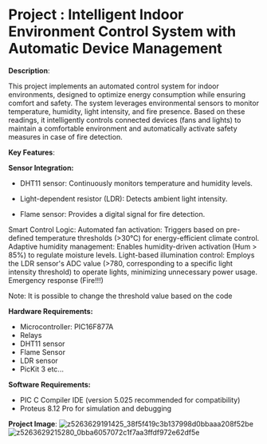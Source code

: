 
# Project : Intelligent Indoor Environment Control System with Automatic Device Management

**Description**:

This project implements an automated control system for indoor environments, designed to optimize energy consumption while ensuring comfort and safety. The system leverages environmental sensors to monitor temperature, humidity, light intensity, and fire presence. Based on these readings, it intelligently controls connected devices (fans and lights) to maintain a comfortable environment and automatically activate safety measures in case of fire detection.

 **Key Features**:

**Sensor Integration:**

   + DHT11 sensor: Continuously monitors temperature and humidity levels.
   
   + Light-dependent resistor (LDR): Detects ambient light intensity.
   
   + Flame sensor: Provides a digital signal for fire detection.

Smart Control Logic:
Automated fan activation: Triggers based on pre-defined temperature thresholds (>30°C) for energy-efficient climate control.
Adaptive humidity management: Enables humidity-driven activation (Hum > 85%) to regulate moisture levels.
Light-based illumination control: Employs the LDR sensor's ADC value (>780, corresponding to a specific light intensity threshold) to operate lights, minimizing unnecessary power usage.
Emergency response (Fire!!!) 

Note: It is possible to change the threshold value based on the code

**Hardware Requirements:**
+ Microcontroller: PIC16F877A
+ Relays
+ DHT11 sensor
+ Flame Sensor
+ LDR sensor
+ PicKit 3 
etc...

**Software Requirements:**

+ PIC C Compiler IDE (version 5.025 recommended for compatibility)
+ Proteus 8.12 Pro for simulation and debugging
  
**Project Image**:
![z5263629191425_38f5f419c3b137998d0bbaaa208f52be](https://github.com/pyahhnguyen/PIC16F877A-DHT11-LDR-Flame-sensor/assets/88957832/341e3812-1c4b-48fd-ba38-789c0d3dce84)
![z5263629215280_0bba6057072c1f7aa3ffdf972e62df5e](https://github.com/pyahhnguyen/PIC16F877A-DHT11-LDR-Flame-sensor/assets/88957832/d9884e76-a691-466f-bc1d-9ef054556c5e)
